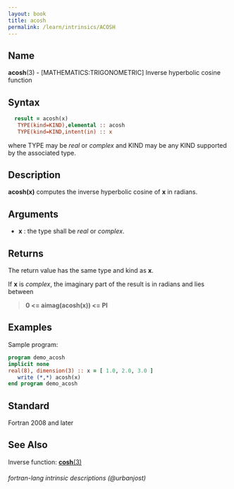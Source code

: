 ```yaml
---
layout: book
title: acosh
permalink: /learn/intrinsics/ACOSH
---
```

## __Name__

__acosh__(3) - \[MATHEMATICS:TRIGONOMETRIC\] Inverse hyperbolic cosine function

## __Syntax__

```fortran
  result = acosh(x)
   TYPE(kind=KIND),elemental :: acosh
   TYPE(kind=KIND,intent(in) :: x
```
where TYPE may be _real_ or _complex_ and KIND may be any KIND supported
by the associated type.

## __Description__

__acosh(x)__ computes the inverse hyperbolic cosine of __x__ in radians.

## __Arguments__

  - __x__
    : the type shall be _real_ or _complex_.

## __Returns__

The return value has the same type and kind as __x__.

If __x__ is _complex_, the imaginary part of the result is in radians and
lies between

> __0 \<= aimag(acosh(x)) \<= PI__

## __Examples__

Sample program:

```fortran
program demo_acosh
implicit none
real(8), dimension(3) :: x = [ 1.0, 2.0, 3.0 ]
   write (*,*) acosh(x)
end program demo_acosh
```

## __Standard__

Fortran 2008 and later

## __See Also__

Inverse function: [__cosh__(3)](COSH)

###### fortran-lang intrinsic descriptions (@urbanjost)
